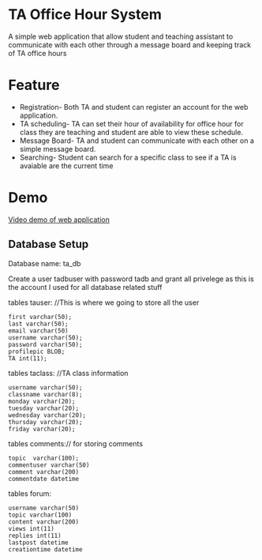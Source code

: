# TA Office Hour System
A simple web application that allow student and teaching assistant to communicate with each other through a message board and keeping track of TA office hours

# Feature
+ Registration- Both TA and student can register an account for the web application.
+ TA scheduling- TA can set their hour of availability for office hour for class they are teaching and student are able to view these schedule.
+ Message Board- TA and student can communicate with each other on a simple message board.
+ Searching- Student can search for a specific class to see if a TA is avaiable are the current time

# Demo
[Video demo of web application](http://www.screencast.com/t/ZpV33Qxm7b)

## Database Setup

Database name: ta_db

Create a user tadbuser with password tadb and grant all privelege as this is the account I used for all
database related stuff


tables tauser: //This is where we going to store all the user 

	first varchar(50);
	last varchar(50);
	email varchar(50)
	username varchar(50);
	password varchar(50);
	profilepic BLOB; 
	TA int(11);



tables taclass: //TA class information

	username varchar(50);
	classname varchar(8);
	monday varchar(20);
	tuesday varchar(20);
	wednesday varchar(20);
	thursday varchar(20);
	friday varchar(20);

tables comments:// for storing comments

	topic  varchar(100);
	commentuser varchar(50)
	comment varchar(200)
	commentdate datetime

tables forum:

	username varchar(50)
	topic varchar(100)
	content varchar(200)
	views int(11)
	replies int(11)
	lastpost datetime
	creationtime datetime

